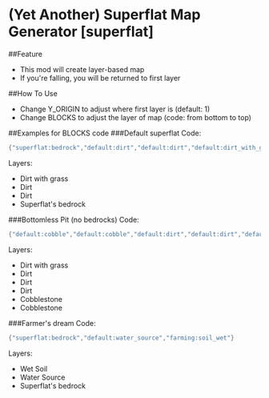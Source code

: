 (Yet Another) Superflat Map Generator [superflat]
=========

##Feature
- This mod will create layer-based map
- If you're falling, you will be returned to first layer

##How To Use
- Change Y_ORIGIN to adjust where first layer is (default: 1)
- Change BLOCKS to adjust the layer of map (code: from bottom to top)

##Examples for BLOCKS code
###Default superflat
Code:
```lua
{"superflat:bedrock","default:dirt","default:dirt","default:dirt_with_grass"}
```
Layers:
- Dirt with grass
- Dirt
- Dirt
- Superflat's bedrock

###Bottomless Pit (no bedrocks)
Code:
```lua
{"default:cobble","default:cobble","default:dirt","default:dirt","default:dirt","default:dirt_with_grass"}
```

Layers:
- Dirt with grass
- Dirt
- Dirt
- Dirt
- Cobblestone
- Cobblestone

###Farmer's dream
Code:
```lua
{"superflat:bedrock","default:water_source","farming:soil_wet"}
```
Layers:
- Wet Soil
- Water Source
- Superflat's bedrock
